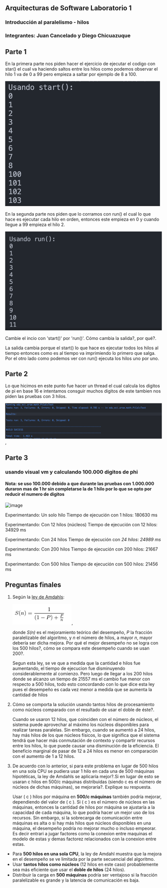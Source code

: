## Arquitecturas de Software Laboratorio 1
### Introducción al paralelismo - hilos
### Integrantes: Juan Cancelado y Diego Chicuazuque
## Parte 1 

En la primera parte nos piden hacer el ejercicio de ejecutar el codigo con star() el cual va haciendo saltos entre los hilos como podemos observar el hilo 1 va de 0 a 99 pero empieza a saltar por ejemplo de 8 a 100.

![](img/3.png)

En la segunda parte nos piden que lo corramos con run() el cual lo que hace es ejecutar cada hilo en orden, entonces este empieza en 0 y cuando llegue a 99 empieza el hilo 2.

![](img/4.png)

Cambie el incio con 'start()' por 'run()'. Cómo cambia la salida?, por qué?.

La salida cambia porque el start() lo que hace es ejecutar todos los hilos al tiempo entonces como es al tiempo va imprimiendo lo primero que salga.
Por el otro lado como podemos ver con run() ejecuta los hilos uno por uno.
## Parte 2

Lo que hicimos en este punto fue hacer un thread el cual calcula los digitos de pi en base 16 e intentamos consguir muchos digitos de este tambien nos piden las pruebas con 3 hilos.

![](img/5.png),

## Parte 3 
### usando visual vm y calculando 100.000 digitos de phi

#### Nota: se uso 100.000 debido a que durante las pruebas con 1.000.000 duraron mas de 1 hr sin completarse la de 1 hilo por lo que se opto por reducir el numero de digitos
![image](https://github.com/user-attachments/assets/639cc97c-502b-4304-93a9-684ca8382f12)

Experimentando: Un solo hilo
Tiempo de ejecución con 1 hilos: 180630 ms

Experimentando: Con 12 hilos (núcleos)
Tiempo de ejecución con 12 hilos: 34929 ms

Experimentando: Con 24 hilos
Tiempo de ejecución con *24 hilos*: *24989 ms*

Experimentando: Con 200 hilos
Tiempo de ejecución con 200 hilos: 21667 ms

Experimentando: Con 500 hilos
Tiempo de ejecución con 500 hilos: 21456 ms

## Preguntas finales

1. Según la [ley de Amdahls](https://www.pugetsystems.com/labs/articles/Estimating-CPU-Performance-using-Amdahls-Law-619/#WhatisAmdahlsLaw?):

	![](img/ahmdahls.png),

      donde _S(n)_ es el mejoramiento teórico del desempeño, _P_ la fracción paralelizable del algoritmo, y _n_ el número de hilos, a mayor _n_, mayor debería ser dicha mejora. Por qué el mejor desempeño no se logra con los 500 hilos?, cómo se     compara este   desempeño cuando se usan 200?.

      Segun esta ley, se ve que a medida que la cantidad e hilos fue aumentando, el tiempo de ejecucion fue disminuyendo considerablemente al comienzo. Pero luego de llegar a los 200 hilos donde se alcanzo un tiempo de 21557 ms el cambio fue menor con respecto a         500 hilos, todo esto concordando con lo que dice esta ley pues el desempeño es cada vez menor a medida que se aumenta la cantidad de hilos

3. Cómo se comporta la solución usando tantos hilos de procesamiento como núcleos comparado con el resultado de usar el doble de éste?.

      Cuando se usaron 12 hilos, que coinciden con el número de núcleos, el sistema puede aprovechar al máximo los núcleos disponibles para realizar tareas paralelas. Sin embargo, cuando se aumentó a 24 hilos, hay más hilos de los que núcleos físicos, lo que             significa que el   sistema tendrá que hacer más conmutación de contexto y compartir recursos entre los hilos, lo que puede causar una disminución de la eficiencia. El beneficio marginal de pasar de 12 a 24 hilos es menor en comparación con el aumento de 1 a        12 hilos.

5. De acuerdo con lo anterior, si para este problema en lugar de 500 hilos en una sola CPU se pudiera usar 1 hilo en cada una de 500 máquinas hipotéticas, la ley de Amdahls se aplicaría mejor?.Si en lugar de esto se usaran c hilos en 500/c máquinas distribuidas (siendo c es el número de núcleos de dichas máquinas), se mejoraría?. Explique su respuesta.

      Usar \( c \) hilos por máquina en **500/c máquinas** también podría mejorar, dependiendo del valor de \( c \). Si \( c \) es el número de núcleos en las máquinas, entonces la cantidad de hilos por máquina se ajustaría a la capacidad de cada máquina, lo que         podría hacer un mejor uso de los recursos. Sin embargo, si la sobrecarga de comunicación entre máquinas es alta o si hay más hilos que núcleos disponibles en una máquina, el desempeño podría no mejorar mucho o incluso empeorar. Es decir entrari a jugar factores como la conexion entre maquinas el modelo de estas y demas factorez relacionados con la conexion entre estas.


- Para **500 hilos en una sola CPU**, la ley de Amdahl muestra que la mejora en el desempeño se ve limitada por la parte secuencial del algoritmo.
- Usar **tantos hilos como núcleos** (12 hilos en este caso) probablemente sea más eficiente que usar el **doble de hilos** (24 hilos).
- Distribuir la carga en **500 máquinas** podría ser ventajoso si la fracción paralelizable es grande y la latencia de comunicación es baja.
      
